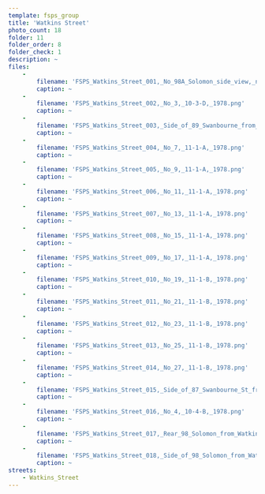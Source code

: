 ```yaml
---
template: fsps_group
title: 'Watkins Street'
photo_count: 18
folder: 11
folder_order: 8
folder_check: 1
description: ~
files:
    -
        filename: 'FSPS_Watkins_Street_001,_No_98A_Solomon_side_view,_next_to_3_Watkins,_10-3-D,_1978.png'
        caption: ~
    -
        filename: 'FSPS_Watkins_Street_002,_No_3,_10-3-D,_1978.png'
        caption: ~
    -
        filename: 'FSPS_Watkins_Street_003,_Side_of_89_Swanbourne_from_Watkins,_10-3-D,_1978.png'
        caption: ~
    -
        filename: 'FSPS_Watkins_Street_004,_No_7,_11-1-A,_1978.png'
        caption: ~
    -
        filename: 'FSPS_Watkins_Street_005,_No_9,_11-1-A,_1978.png'
        caption: ~
    -
        filename: 'FSPS_Watkins_Street_006,_No_11,_11-1-A,_1978.png'
        caption: ~
    -
        filename: 'FSPS_Watkins_Street_007,_No_13,_11-1-A,_1978.png'
        caption: ~
    -
        filename: 'FSPS_Watkins_Street_008,_No_15,_11-1-A,_1978.png'
        caption: ~
    -
        filename: 'FSPS_Watkins_Street_009,_No_17,_11-1-A,_1978.png'
        caption: ~
    -
        filename: 'FSPS_Watkins_Street_010,_No_19,_11-1-B,_1978.png'
        caption: ~
    -
        filename: 'FSPS_Watkins_Street_011,_No_21,_11-1-B,_1978.png'
        caption: ~
    -
        filename: 'FSPS_Watkins_Street_012,_No_23,_11-1-B,_1978.png'
        caption: ~
    -
        filename: 'FSPS_Watkins_Street_013,_No_25,_11-1-B,_1978.png'
        caption: ~
    -
        filename: 'FSPS_Watkins_Street_014,_No_27,_11-1-B,_1978.png'
        caption: ~
    -
        filename: 'FSPS_Watkins_Street_015,_Side_of_87_Swanbourne_St_from_Watkins,_10-4-B,_1978.png'
        caption: ~
    -
        filename: 'FSPS_Watkins_Street_016,_No_4,_10-4-B,_1978.png'
        caption: ~
    -
        filename: 'FSPS_Watkins_Street_017,_Rear_98_Solomon_from_Watkins,_10-4-B,_1978.png'
        caption: ~
    -
        filename: 'FSPS_Watkins_Street_018,_Side_of_98_Solomon_from_Watkins,_next_to_No_4,_10-4-B,_1978.png'
        caption: ~
streets:
    - Watkins_Street
---
```

